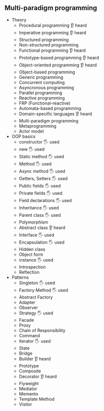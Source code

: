 ## Multi-paradigm programming

- Theory
  - Procedural programming 👂 heard
  - Imperative programming 👂 heard
  - Structured programming
  - Non-structured programming
  - Functional programming 👂 heard
  - Prototype-based programming 👂 heard
  - Object-oriented programming 👂 heard
  - Object-based programming 
  - Generic programming
  - Concurrent computing
  - Asyncronous programming
  - Parallel programming
  - Reactive programming
  - FRP (Functional-reactive)
  - Automata-based programming
  - Domain-specific languages 👂 heard
  - Multi-paradigm programming
  - Metaprogramming
  - Actor model
- OOP basics
  - constructor 🖐️ used
  - new 🖐️ used
  - Static method 🖐️ used
  - Method 🖐️ used
  - Async method 🖐️ used
  - Getters, Setters 🖐️ used
  - Public fields 🖐️ used
  - Private fields 🖐️ used
  - Field declarations 🖐️ used
  - Inheritance 🖐️ used
  - Parent class 🖐️ used
  - Polymorphism
  - Abstract class 👂 heard
  - Interface 🖐️ used
  - Encapsulation 🖐️ used
  - Hidden class
  - Object form
  - instance 🖐️ used
  - Introspection
  - Reflection
- Patterns
  - Singleton 🖐️ used
  - Factory Method 🖐️ used
  - Abstract Factory
  - Adapter
  - Observer
  - Strategy 🖐️ used
  - Facade
  - Proxy
  - Chain of Responsibility
  - Command
  - Iterator 🖐️ used
  - State
  - Bridge
  - Builder 👂 heard
  - Prototype
  - Composite
  - Decorator 👂 heard
  - Flyweight
  - Mediator
  - Memento
  - Template Method
  - Visitor
